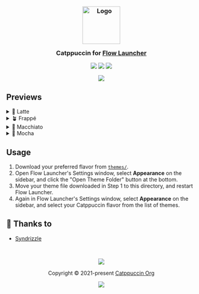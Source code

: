 <h3 align="center">
	<img src="https://raw.githubusercontent.com/catppuccin/catppuccin/main/assets/logos/exports/1544x1544_circle.png" width="100" alt="Logo"/><br/>
	<img src="https://raw.githubusercontent.com/catppuccin/catppuccin/main/assets/misc/transparent.png" height="30" width="0px"/>
	Catppuccin for <a href="https://flowlauncher.com">Flow Launcher</a>
	<img src="https://raw.githubusercontent.com/catppuccin/catppuccin/main/assets/misc/transparent.png" height="30" width="0px"/>
</h3>

<p align="center">
	<a href="https://github.com/catppuccin/flow-launcher/stargazers"><img src="https://img.shields.io/github/stars/catppuccin/flow-launcher?colorA=363a4f&colorB=b7bdf8&style=for-the-badge"></a>
	<a href="https://github.com/catppuccin/flow-launcher/issues"><img src="https://img.shields.io/github/issues/catppuccin/flow-launcher?colorA=363a4f&colorB=f5a97f&style=for-the-badge"></a>
	<a href="https://github.com/catppuccin/flow-launcher/contributors"><img src="https://img.shields.io/github/contributors/catppuccin/flow-launcher?colorA=363a4f&colorB=a6da95&style=for-the-badge"></a>
</p>

<p align="center">
	<img src="assets/preview.png"/>
</p>

## Previews

<details>
<summary>🌻 Latte</summary>
<img src="assets/latte.png"/>
</details>
<details>
<summary>🪴 Frappé</summary>
<img src="assets/frappé.png"/>
</details>
<details>
<summary>🌺 Macchiato</summary>
<img src="assets/macchiato.png"/>
</details>
<details>
<summary>🌿 Mocha</summary>
<img src="assets/mocha.png"/>
</details>

## Usage

1. Download your preferred flavor from [`themes/`](./themes).
3. Open Flow Launcher's Settings window, select **Appearance** on the sidebar, and click the "Open Theme Folder" button at the bottom.
4. Move your theme file downloaded in Step 1 to this directory, and restart Flow Launcher.
5. Again in Flow Launcher's Settings window, select **Appearance** on the sidebar, and select your Catppuccin flavor from the list of themes.

## 💝 Thanks to

- [Syndrizzle](https://github.com/syndrizzle)

&nbsp;

<p align="center">
	<img src="https://raw.githubusercontent.com/catppuccin/catppuccin/main/assets/footers/gray0_ctp_on_line.svg?sanitize=true" />
</p>

<p align="center">
	Copyright &copy; 2021-present <a href="https://github.com/catppuccin" target="_blank">Catppuccin Org</a>
</p>

<p align="center">
	<a href="https://github.com/catppuccin/catppuccin/blob/main/LICENSE"><img src="https://img.shields.io/static/v1.svg?style=for-the-badge&label=License&message=MIT&logoColor=d9e0ee&colorA=363a4f&colorB=b7bdf8"/></a>
</p>
